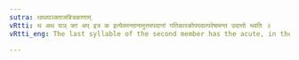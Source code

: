 ```yaml
---
sutra: थाथघञ्क्ताजबित्रकाणाम्
vRtti: थ अथ घञ् क्त अप् इत्र क इत्येवमन्तानामुत्तरपदानां गतिकारकोपपदात्परेषामन्त उदात्तो भवति ॥
vRtti_eng: The last syllable of the second member has the acute, in the verbal nouns ending in थ, अथ, घञ्, क्त, अच्, अप्, इत्र and क, when preceded by a _Gati_, a _Karaka_ or an _Upapada_ (VI. 2. 139).

---
```

